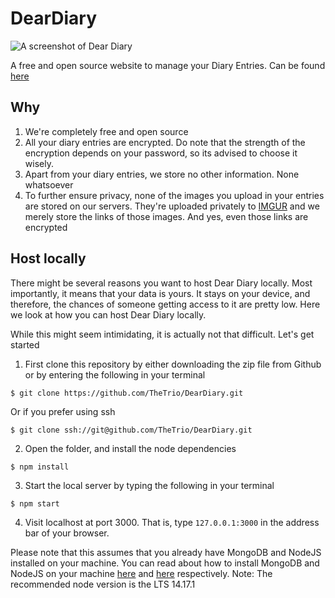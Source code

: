 # DearDiary

![A screenshot of Dear Diary](https://i.imgur.com/ncOF8RR.png)

A free and open source website to manage your Diary Entries. Can be found [here](https://warm-cliffs-50746.herokuapp.com/)

## Why

1. We're completely free and open source
2. All your diary entries are encrypted. Do note that the strength of the encryption depends on your password, so its advised to choose it wisely.
3. Apart from your diary entries, we store no other information. None whatsoever 
4. To further ensure privacy, none of the images you upload in your entries are stored on our servers. They're uploaded privately to [IMGUR](imgur.com/) and we merely store the links of those images. And yes, even those links are encrypted 

## Host locally

There might be several reasons you want to host Dear Diary locally. Most importantly, it means that your data is yours. It stays on your device, and therefore, the chances of someone getting access to it are pretty low. Here we look at how you can host Dear Diary locally. 

While this might seem intimidating, it is actually not that difficult. Let's get started

1. First clone this repository by either downloading the zip file from Github or by entering the following in your terminal
```
$ git clone https://github.com/TheTrio/DearDiary.git
```

Or if you prefer using ssh

```
$ git clone ssh://git@github.com/TheTrio/DearDiary.git
```
2. Open the folder, and install the node dependencies 
```
$ npm install
```
3. Start the local server by typing the following in your terminal
```
$ npm start
```
4. Visit localhost at port 3000. That is, type `127.0.0.1:3000` in the address bar of your browser.

Please note that this assumes that you already have MongoDB and NodeJS installed on your machine. You can read about how to install MongoDB and NodeJS on your machine [here](https://docs.mongodb.com/manual/installation/) and [here](https://nodejs.dev/learn/how-to-install-nodejs) respectively. Note: The recommended node version is the LTS 14.17.1

